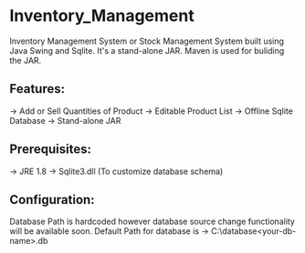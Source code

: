 # Inventory_Management
Inventory Management System or Stock Management System built using Java Swing and Sqlite. It's a stand-alone JAR. Maven is used for buliding the JAR.

## Features:
-> Add or Sell Quantities of Product
-> Editable Product List
-> Offline Sqlite Database
-> Stand-alone JAR

## Prerequisites:
-> JRE 1.8
-> Sqlite3.dll (To customize database schema)

## Configuration:
Database Path is hardcoded however database source change functionality will be available soon.
Default Path for database is -> C:\database\<your-db-name>.db
